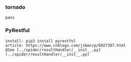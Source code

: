 ### tornado   
	pass 
	
### PyRestful  
	install: pip3 install pyrestful  
 	article: https://www.cnblogs.com/jsben/p/6027397.html  
 	@See [../spider/resultHandler/__init__.py](../spider/resultHandler/__init__.py)  




